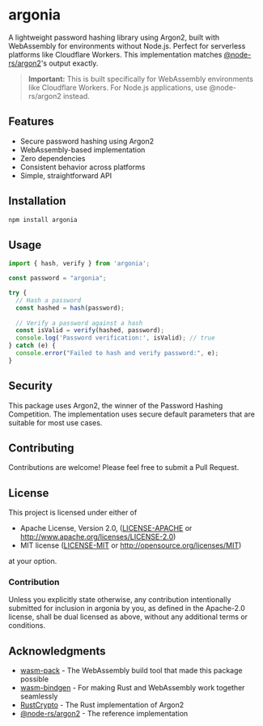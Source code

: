 # argonia

A lightweight password hashing library using Argon2, built with WebAssembly for environments without Node.js. Perfect for serverless platforms like Cloudflare Workers. This implementation matches [@node-rs/argon2](https://github.com/napi-rs/node-rs/tree/main/packages/argon2)'s output exactly.

> **Important:** This is built specifically for WebAssembly environments like Cloudflare Workers. For Node.js applications, use @node-rs/argon2 instead.

## Features

- Secure password hashing using Argon2
- WebAssembly-based implementation
- Zero dependencies
- Consistent behavior across platforms
- Simple, straightforward API

## Installation

```bash
npm install argonia
```

## Usage

```js
import { hash, verify } from 'argonia';

const password = "argonia";

try {
  // Hash a password
  const hashed = hash(password);
  
  // Verify a password against a hash
  const isValid = verify(hashed, password);
  console.log('Password verification:', isValid); // true
} catch (e) {
  console.error("Failed to hash and verify password:", e);
}
```

## Security

This package uses Argon2, the winner of the Password Hashing Competition. The implementation uses secure default parameters that are suitable for most use cases.

## Contributing

Contributions are welcome! Please feel free to submit a Pull Request.

## License

This project is licensed under either of

 * Apache License, Version 2.0, ([LICENSE-APACHE](LICENSE-APACHE) or http://www.apache.org/licenses/LICENSE-2.0)
 * MIT license ([LICENSE-MIT](LICENSE-MIT) or http://opensource.org/licenses/MIT)

at your option.

### Contribution

Unless you explicitly state otherwise, any contribution intentionally submitted for inclusion in argonia by you, as defined in the Apache-2.0 license, shall be dual licensed as above, without any additional terms or conditions.

## Acknowledgments

- [wasm-pack](https://github.com/rustwasm/wasm-pack) - The WebAssembly build tool that made this package possible
- [wasm-bindgen](https://github.com/rustwasm/wasm-bindgen) - For making Rust and WebAssembly work together seamlessly
- [RustCrypto](https://github.com/RustCrypto/password-hashes/tree/master/argon2) - The Rust implementation of Argon2
- [@node-rs/argon2](https://github.com/napi-rs/node-rs/tree/main/packages/argon2) - The reference implementation
